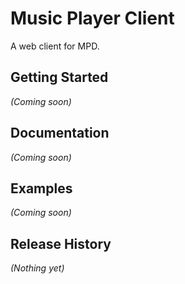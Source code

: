 # Music Player Client

A web client for MPD.

## Getting Started
_(Coming soon)_

## Documentation
_(Coming soon)_

## Examples
_(Coming soon)_

## Release History
_(Nothing yet)_
